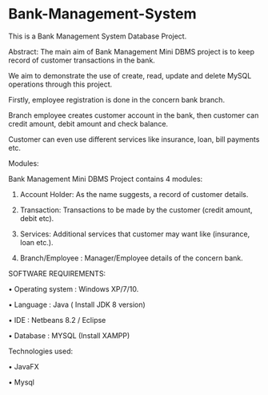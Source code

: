 # Bank-Management-System

This is a Bank Management System Database Project.



Abstract: The main aim of Bank Management Mini DBMS project is to keep record of customer transactions in the bank. 

We aim to demonstrate the use of create, read, update and delete MySQL operations through this project.

Firstly, employee registration is done in the concern bank branch. 

Branch employee creates customer account in the bank, then customer can credit amount, debit amount and check balance. 

Customer can even use different services like insurance, loan, bill payments etc.




Modules:


Bank Management Mini DBMS Project contains 4 modules:



1.	Account Holder: As the name suggests, a record of customer details.

2.	Transaction: Transactions to be made by the customer (credit amount, debit etc).

3.	Services: Additional services that customer may want like (insurance, loan etc.).

4.	Branch/Employee : Manager/Employee details of the concern bank.




SOFTWARE REQUIREMENTS:



•	Operating system 		: 	Windows XP/7/10.

•	Language		       	:	  Java ( Install JDK 8 version)

•	IDE				          :	  Netbeans 8.2 / Eclipse

•	Database			      :	  MYSQL (Install XAMPP)






Technologies used:



•	JavaFX

•	Mysql



